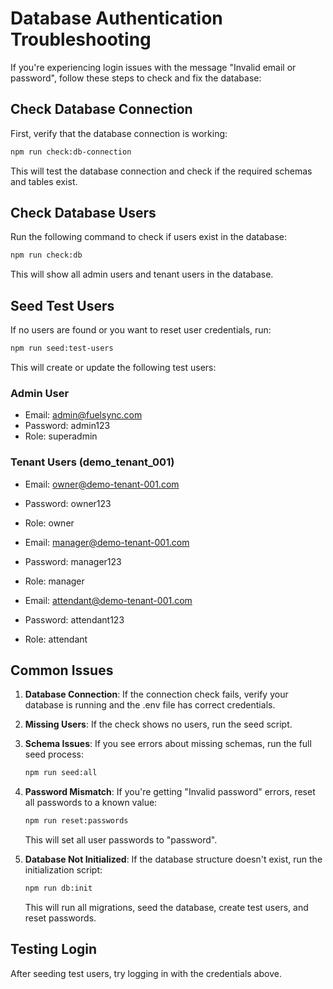 # Database Authentication Troubleshooting

If you're experiencing login issues with the message "Invalid email or password", follow these steps to check and fix the database:

## Check Database Connection

First, verify that the database connection is working:

```bash
npm run check:db-connection
```

This will test the database connection and check if the required schemas and tables exist.

## Check Database Users

Run the following command to check if users exist in the database:

```bash
npm run check:db
```

This will show all admin users and tenant users in the database.

## Seed Test Users

If no users are found or you want to reset user credentials, run:

```bash
npm run seed:test-users
```

This will create or update the following test users:

### Admin User
- Email: admin@fuelsync.com
- Password: admin123
- Role: superadmin

### Tenant Users (demo_tenant_001)
- Email: owner@demo-tenant-001.com
- Password: owner123
- Role: owner

- Email: manager@demo-tenant-001.com
- Password: manager123
- Role: manager

- Email: attendant@demo-tenant-001.com
- Password: attendant123
- Role: attendant

## Common Issues

1. **Database Connection**: If the connection check fails, verify your database is running and the .env file has correct credentials.

2. **Missing Users**: If the check shows no users, run the seed script.

3. **Schema Issues**: If you see errors about missing schemas, run the full seed process:
   ```bash
   npm run seed:all
   ```

4. **Password Mismatch**: If you're getting "Invalid password" errors, reset all passwords to a known value:
   ```bash
   npm run reset:passwords
   ```
   This will set all user passwords to "password".

5. **Database Not Initialized**: If the database structure doesn't exist, run the initialization script:
   ```bash
   npm run db:init
   ```
   
   This will run all migrations, seed the database, create test users, and reset passwords.

## Testing Login

After seeding test users, try logging in with the credentials above.